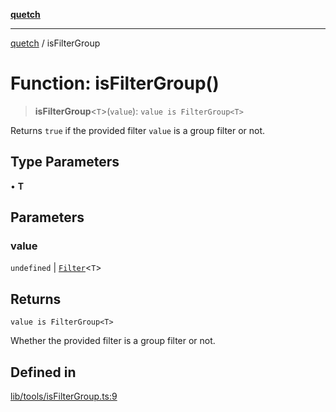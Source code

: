 [**quetch**](../README.md)

***

[quetch](../README.md) / isFilterGroup

# Function: isFilterGroup()

> **isFilterGroup**\<`T`\>(`value`): `value is FilterGroup<T>`

Returns `true` if the provided filter `value` is a group filter or not.

## Type Parameters

• **T**

## Parameters

### value

`undefined` | [`Filter`](../type-aliases/Filter.md)\<`T`\>

## Returns

`value is FilterGroup<T>`

Whether the provided filter is a group filter or not.

## Defined in

[lib/tools/isFilterGroup.ts:9](https://github.com/nevoland/quetch/blob/6249acbaaaaaeed54f7d39c2e784b6176249eef9/lib/tools/isFilterGroup.ts#L9)
